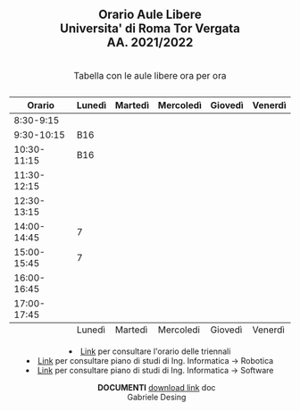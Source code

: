 
<head>
    <link href="https://fonts.googleapis.com/css?family=Ubuntu" rel="stylesheet">
    <link href="/css/style.css" rel="stylesheet" type="text/css">
</head>
<body>
<header>
<div style="max-width:1000px;margin:0 auto;">
<h2> 
<p align="center">
Orario Aule Libere <br>
Universita' di Roma Tor Vergata<br>
<b>AA. 2021/2022</b>
</p>
</h2>

<table>
<caption>
<p>Tabella con le aule libere ora per ora</p>
</caption>
<thead>
<tr><th>Orario</th><th>Lunedì</th><th>Martedì</th><th>Mercoledì</th><th>Giovedì</th><th>Venerdì</th></tr>
</thead>
<tfoot>
<tr><td>        </td><td>Lunedì</td><td>Martedì</td><td>Mercoledi</td><td>Giovedì</td><td>Venerdì</td></tr>
</tfoot>
<tbody>
<tr><td>8:30-9:15</td><td>      </td><td>       </td><td>       </td><td>       </td><td>       </td></tr>
<tr><td>9:30-10:15</td><td>  B16    </td><td>       </td><td>       </td><td>       </td><td>       </td></tr>
<tr><td>10:30-11:15</td><td>  B16    </td><td>       </td><td>       </td><td>       </td><td>       </td></tr>
<tr><td>11:30-12:15</td><td>      </td><td>       </td><td>       </td><td>       </td><td>       </td></tr>
<tr><td>12:30-13:15</td><td>      </td><td>       </td><td>       </td><td>       </td><td>       </td></tr>
<tr><td>14:00-14:45</td><td>  7    </td><td>       </td><td>       </td><td>       </td><td>       </td></tr>
<tr><td>15:00-15:45</td><td>  7   </td><td>       </td><td>       </td><td>       </td><td>       </td></tr>
<tr><td>16:00-16:45</td><td>      </td><td>       </td><td>       </td><td>       </td><td>       </td></tr>
<tr><td>17:00-17:45</td><td>      </td><td>       </td><td>       </td><td>       </td><td>       </td></tr>

</tbody>
</table>
<li> <a href="http://160.80.86.93//public/didattica/2021-22/2-sem/triennale.pdf">Link</a> per consultare l'orario delle triennali 
</li>
    <li> <a href="http://inginformatica.uniroma2.it/media/PdS-L-IngInf-RobAut2122.pdf">Link</a> per consultare piano di studi di Ing. Informatica -> Robotica 
</li>
    </li>
    <li> <a href="http://inginformatica.uniroma2.it/media/PdS-L-IngInf-SwWeb2122.pdf">Link</a> per consultare piano di studi di Ing. Informatica -> Software
</li>
<ul class= "a">
<tr bgcolor="#BFFF00">
<td> <b>DOCUMENTI</b> </td>
<td> <a href="prova.docx">download link</a> </td>
<td> doc </td>
</tr>

<div id="myDiv">
Gabriele Desing
</div>



